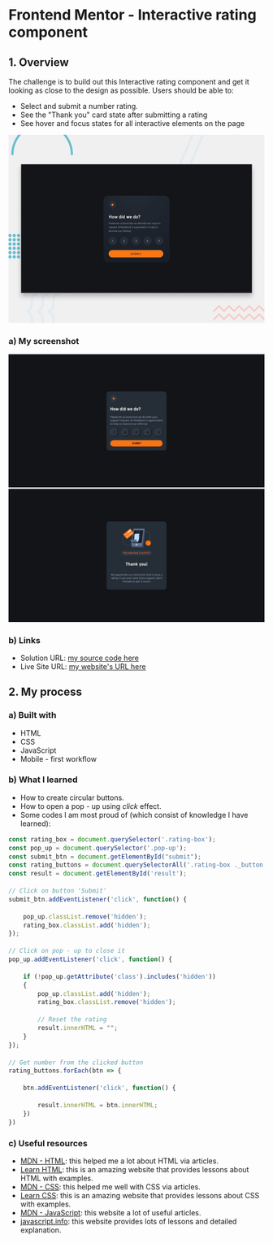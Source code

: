 # Frontend Mentor - Interactive rating component

## 1. Overview

The challenge is to build out this Interactive rating component and get it looking as close to the design as possible.
Users should be able to:
- Select and submit a number rating.
- See the "Thank you" card state after submitting a rating
- See hover and focus states for all interactive elements on the page

![Design preview for the Interactive rating component coding challenge](./design/desktop-preview.jpg)

### a) My screenshot

![My Rating Box screenshot](./screenshot1.jpeg)
![My pop - up screenshot](./screenshot2.jpeg)

### b) Links

- Solution URL: [my source code here](https://github.com/hieutrantrong21520859MMCL21/FrontEndPractice_Intern_InteractiveRatingComponent)
- Live Site URL: [my website's URL here](https://hieutrantrong21520859mmcl21.github.io/FrontEndPractice_Intern_InteractiveRatingComponent/)

## 2. My process

### a) Built with

- HTML
- CSS
- JavaScript
- Mobile - first workflow

### b) What I learned

- How to create circular buttons.
- How to open a pop - up using *click* effect.
- Some codes I am most proud of (which consist of knowledge I have learned):

```javascript
const rating_box = document.querySelector('.rating-box');
const pop_up = document.querySelector('.pop-up');
const submit_btn = document.getElementById("submit");
const rating_buttons = document.querySelectorAll('.rating-box ._button button');
const result = document.getElementById('result');

// Click on button 'Submit'
submit_btn.addEventListener('click', function() {

    pop_up.classList.remove('hidden');
    rating_box.classList.add('hidden');
});

// Click on pop - up to close it
pop_up.addEventListener('click', function() {

    if (!pop_up.getAttribute('class').includes('hidden'))
    {
        pop_up.classList.add('hidden');
        rating_box.classList.remove('hidden');

        // Reset the rating
        result.innerHTML = "";
    } 
});

// Get number from the clicked button
rating_buttons.forEach(btn => {
    
    btn.addEventListener('click', function() {

        result.innerHTML = btn.innerHTML;
    })
})
```

### c) Useful resources

- [MDN - HTML](https://developer.mozilla.org/en-US/docs/Web/HTML): this helped me a lot about HTML via articles.
- [Learn HTML](https://web.dev/learn/html): this is an amazing website that provides lessons about HTML with examples.
- [MDN - CSS](https://developer.mozilla.org/en-US/docs/Web/CSS): this helped me well with CSS via articles.
- [Learn CSS](https://web.dev/learn/css): this is an amazing website that provides lessons about CSS with examples.
- [MDN - JavaScript](https://developer.mozilla.org/en-US/docs/Web/JavaScript): this website a lot of useful articles.
- [javascript.info](https://javascript.info/): this website provides lots of lessons and detailed explanation.